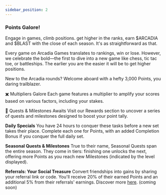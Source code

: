 ```yaml
---
sidebar_position: 2
---
```


### Points Galore!

Engage in games, climb positions. get higher in the ranks, earn $ARCADIA and $BLAST with the close of each season. It's as straightforward as that.

Every game on Arcadia Games translates to rankings, win or lose. However, we celebrate the bold—the first to dive into a new game like chess, tic tac toe, or battleships. The earlier you are the easier it will be to get higher positions.

New to the Arcadia rounds? Welcome aboard with a hefty 3,000 Points, you daring trailblazer.

✖️ Multipliers Galore
Each game features a multiplier to amplify your scores based on various factors, including your stakes.

📜 Quests & Milestones Awaits
Visit our Rewards section to uncover a series of quests and milestones designed to boost your point tally.

**Daily Specials**
You have 24 hours to conquer these tasks before a new set takes their place. Complete each one for Points, with an added Completion Bonus if you conquer the full daily set.

**Seasonal Quests & Milestones**
True to their name, Seasonal Quests span the entire season. They come in tiers: finishing one unlocks the next, offering more Points as you reach new Milestones (indicated by the level displayed).

**Referrals: Your Social Treasure**
Convert friendships into gains by sharing your referral link or code. You'll receive 20% of their earned Points and an additional 5% from their referrals' earnings. Discover more [here](#). (coming soon)